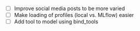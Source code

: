 - [ ] Improve social media posts to be more varied
- [ ] Make loading of profiles (local vs. MLflow) easier
- [ ] Add tool to model using bind_tools
